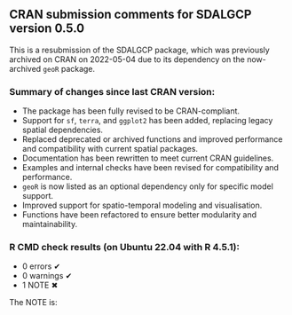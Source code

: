 ## CRAN submission comments for SDALGCP version 0.5.0

This is a resubmission of the SDALGCP package, which was previously archived on CRAN on 2022-05-04 due to its dependency on the now-archived `geoR` package.

### Summary of changes since last CRAN version:

- The package has been fully revised to be CRAN-compliant.
- Support for `sf`, `terra`, and `ggplot2` has been added, replacing legacy spatial dependencies.
- Replaced deprecated or archived functions and improved performance and compatibility with current spatial packages.
- Documentation has been rewritten to meet current CRAN guidelines.
- Examples and internal checks have been revised for compatibility and performance.
- `geoR` is now listed as an optional dependency only for specific model support.
- Improved support for spatio-temporal modeling and visualisation.
- Functions have been refactored to ensure better modularity and maintainability.

### R CMD check results (on Ubuntu 22.04 with R 4.5.1):

- 0 errors ✔
- 0 warnings ✔
- 1 NOTE ✖

The NOTE is:

